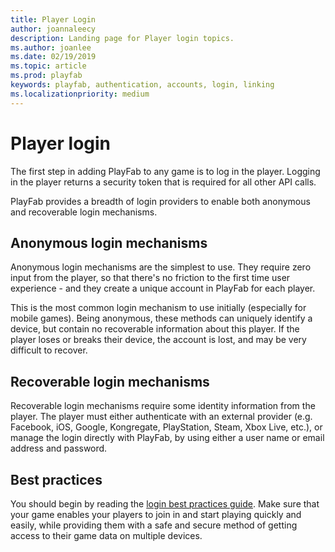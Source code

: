 ```yaml
---
title: Player Login
author: joannaleecy
description: Landing page for Player login topics.
ms.author: joanlee
ms.date: 02/19/2019
ms.topic: article
ms.prod: playfab
keywords: playfab, authentication, accounts, login, linking
ms.localizationpriority: medium
---
```


# Player login

The first step in adding PlayFab to any game is to log in the player. Logging in the player returns a security token that is required for all other API calls.

PlayFab provides a breadth of login providers to enable both anonymous and recoverable login mechanisms.

## Anonymous login mechanisms  

Anonymous login mechanisms are the simplest to use. They require zero input from the player, so that there's no friction to the first time user experience - and they create a unique account in PlayFab for each player.

This is the most common login mechanism to use initially (especially for mobile games). Being anonymous, these methods can uniquely identify a device, but contain no recoverable information about this player. If the player loses or breaks their device, the account is lost, and may be very difficult to recover.

## Recoverable login mechanisms

Recoverable login mechanisms require some identity information from the player. The player must either authenticate with an external provider (e.g. Facebook, iOS, Google, Kongregate, PlayStation, Steam, Xbox Live, etc.), or manage the login directly with PlayFab, by using either a user name or email address and password.

## Best practices
  
You should begin by reading the [login best practices guide](login-basics-best-practices.md). Make sure that your game enables your players to join in and start playing quickly and easily, while providing them with a safe and secure method of getting access to their game data on multiple devices.

